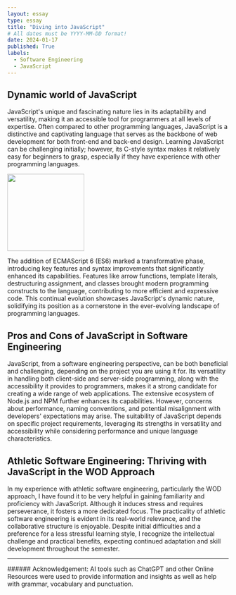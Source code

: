 ```yaml
---
layout: essay
type: essay
title: "Diving into JavaScript"
# All dates must be YYYY-MM-DD format!
date: 2024-01-17
published: True
labels:
  - Software Engineering
  - JavaScript
---
```


## Dynamic world of JavaScript
JavaScript's unique and fascinating nature lies in its adaptability and versatility, making it an accessible tool for programmers at all levels of expertise. Often compared to other programming languages, JavaScript is a distinctive and captivating language that serves as the backbone of web development for both front-end and back-end design. Learning JavaScript can be challenging initially; however, its C-style syntax makes it relatively easy for beginners to grasp, especially if they have experience with other programming languages.

<img width="175px" 
     class="rounded float-start pe-4" 
     src="[../img/journeying/Javascript.png](https://miro.medium.com/v2/resize:fit:1400/0*svifr-_qC_jy2fBg)" >

The addition of ECMAScript 6 (ES6) marked a transformative phase, introducing key features and syntax improvements that significantly enhanced its capabilities. Features like arrow functions, template literals, destructuring assignment, and classes brought modern programming constructs to the language, contributing to more efficient and expressive code. This continual evolution showcases JavaScript's dynamic nature, solidifying its position as a cornerstone in the ever-evolving landscape of programming languages.

## Pros and Cons of JavaScript in Software Engineering
JavaScript, from a software engineering perspective, can be both beneficial and challenging, depending on the project you are using it for. Its versatility in handling both client-side and server-side programming, along with the accessibility it provides to programmers, makes it a strong candidate for creating a wide range of web applications. The extensive ecosystem of Node.js and NPM further enhances its capabilities. However, concerns about performance, naming conventions, and potential misalignment with developers' expectations may arise. The suitability of JavaScript depends on specific project requirements, leveraging its strengths in versatility and accessibility while considering performance and unique language characteristics.

## Athletic Software Engineering: Thriving with JavaScript in the WOD Approach
In my experience with athletic software engineering, particularly the WOD approach, I have found it to be very helpful in gaining familiarity and proficiency with JavaScript. Although it induces stress and requires perseverance, it fosters a more dedicated focus. The practicality of athletic software engineering is evident in its real-world relevance, and the collaborative structure is enjoyable. Despite initial difficulties and a preference for a less stressful learning style, I recognize the intellectual challenge and practical benefits, expecting continued adaptation and skill development throughout the semester.


<hr>
###### Acknowledgement: AI tools such as ChatGPT and other Online Resources were used to provide information and insights as well as help with grammar, vocabulary and punctuation.
